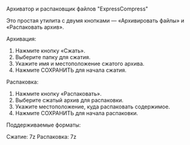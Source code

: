 Архиватор и распаковщик файлов "ExpressCompress"

Это простая утилита с двумя кнопками — «Архивировать файлы» и «Распаковать архив».

Архивация:

1. Нажмите кнопку «Сжать».
2. Выберите папку для сжатия.
3. Укажите имя и местоположение сжатого архива.
4. Нажмите СОХРАНИТЬ для начала сжатия.

Распаковка:

1. Нажмите кнопку «Распаковать».
2. Выберите сжатый архив для распаковки.
3. Укажите местоположение, куда распаковать содержимое.
4. Нажмите СОХРАНИТЬ для начала распаковки.

Поддерживаемые форматы:

 Сжатие: 7z
 Распаковка: 7z
